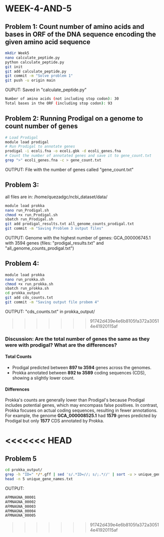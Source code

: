 # WEEK-4-AND-5
## Problem 1: Count number of amino acids and bases in ORF of the DNA sequence encoding the given amino acid sequence
```bash
mkdir Week5
nano calculate_peptide.py
python calculate_peptide.py
git init
git add calculate_peptide.py
git commit -m "Solve problem 1"
git push -u origin main
```
OUPUT: Saved in "calculate_peptide.py"
```bash
Number of amino acids (not including stop codon): 30
Total bases in the ORF (including stop codon): 93
```

## Problem 2: Running Prodigal on a genome to count number of genes
```bash
# Load Prodigal
module load prodigal
# Run Prodigal to annotate genes
prodigal -i ecoli.fna -o ecoli.gbk -d ecoli_genes.fna
# Count the number of annotated genes and save it to gene_count.txt
grep ">" ecoli_genes.fna -c > gene_count.txt
```
OUTPUT: File with the number of genes called "gene_count.txt"

## Problem 3: 

all files are in: /home/quezadgc/ncbi_dataset/data/

```bash
module load prokka
nano run_Prodigal.sh
chmod +x run_Prodigal.sh 
sbatch run_Prodigal.sh
git add prodigal_results.txt all_genome_counts_prodigal.txt
git commit -m "Saving Problem 3 output files"
```
OUTPUT: Genome with the highest number of genes: GCA_000006745.1 with 3594 genes (files: "prodigal_results.txt" and "all_genome_counts_prodigal.txt")

## Problem 4:
```bash
module load prokka
nano run_prokka.sh 
chmod +x run_prokka.sh
sbatch run_prokka.sh
cd prokka_output
git add cds_counts.txt
git commit -m "Saving output file probem 4"
```
OUTPUT: "cds_counts.txt" in prokka_output/

>>>>>>> 91742d439e4e6b8105fa372a30514e41920115af
### Discussion: Are the total number of genes the same as they were with prodigal? What are the differences?
#### Total Counts
- Prodigal predicted between **897 to 3594** genes across the genomes.
- Prokka annotated between **892 to 3589** coding sequences (CDS), showing a slightly lower count.

#### Differences

Prokka's counts are generally lower than Prodigal's because Prodigal includes potential genes, which may encompass false positives. In contrast, Prokka focuses on actual coding sequences, resulting in fewer annotations. For example, the genome **GCA_000008525.1** had **1579** genes predicted by Prodigal but only **1577** CDS annotated by Prokka.

<<<<<<< HEAD
=======
## Problem 5
``` bash
cd prokka_output/
grep -h "ID=" */*.gff | sed 's/.*ID=//; s/;.*//' | sort -u > unique_gene_names.txt
head -n 5 unique_gene_names.txt
```
OUTPUT:
``` bash
AFMNAGNA_00001
AFMNAGNA_00002
AFMNAGNA_00003
AFMNAGNA_00004
AFMNAGNA_00005
```
>>>>>>> 91742d439e4e6b8105fa372a30514e41920115af
